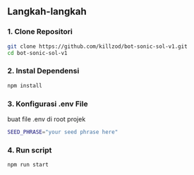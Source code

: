 ## Langkah-langkah

### 1. Clone Repositori

```bash
git clone https://github.com/killzod/bot-sonic-sol-v1.git
cd bot-sonic-sol-v1
```

### 2. Instal Dependensi

```bash
npm install
```

### 3. Konfigurasi .env File

buat file .env di root projek

```bash
SEED_PHRASE="your seed phrase here"
```

### 4. Run script

```bash
npm run start
```

